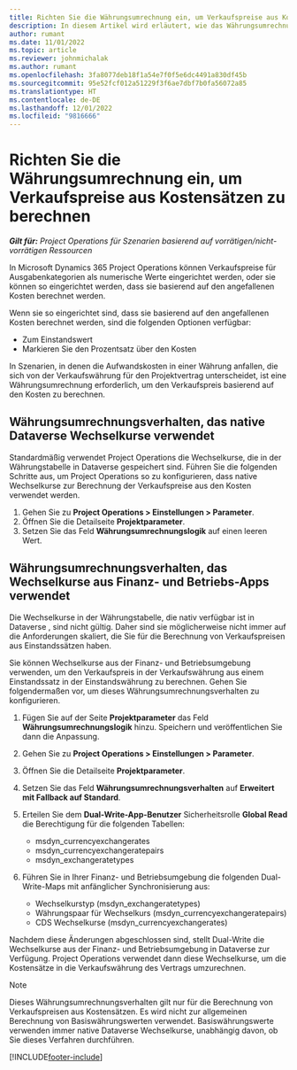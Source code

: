 ```yaml
---
title: Richten Sie die Währungsumrechnung ein, um Verkaufspreise aus Kostensätzen zu berechnen
description: In diesem Artikel wird erläutert, wie das Währungsumrechnungsverhalten konfiguriert wird, das in Microsoft Dynamics 365 Project Operations verwendet wird, wenn Verkaufstransaktionen aus Kostentransaktionen generiert werden.
author: rumant
ms.date: 11/01/2022
ms.topic: article
ms.reviewer: johnmichalak
ms.author: rumant
ms.openlocfilehash: 3fa8077deb18f1a54e7f0f5e6dc4491a830df45b
ms.sourcegitcommit: 95e52fcf012a51229f3f6ae7dbf7b0fa56072a85
ms.translationtype: HT
ms.contentlocale: de-DE
ms.lasthandoff: 12/01/2022
ms.locfileid: "9816666"
---
```

# <a name="set-up-currency-conversion-to-calculate-sales-prices-from-cost-rates"></a>Richten Sie die Währungsumrechnung ein, um Verkaufspreise aus Kostensätzen zu berechnen

_**Gilt für:** Project Operations für Szenarien basierend auf vorrätigen/nicht-vorrätigen Ressourcen_

In Microsoft Dynamics 365 Project Operations können Verkaufspreise für Ausgabenkategorien als numerische Werte eingerichtet werden, oder sie können so eingerichtet werden, dass sie basierend auf den angefallenen Kosten berechnet werden.

Wenn sie so eingerichtet sind, dass sie basierend auf den angefallenen Kosten berechnet werden, sind die folgenden Optionen verfügbar:

- Zum Einstandswert
- Markieren Sie den Prozentsatz über den Kosten

In Szenarien, in denen die Aufwandskosten in einer Währung anfallen, die sich von der Verkaufswährung für den Projektvertrag unterscheidet, ist eine Währungsumrechnung erforderlich, um den Verkaufspreis basierend auf den Kosten zu berechnen.

## <a name="currency-conversion-behavior-that-uses-native-dataverse-exchange-rates"></a>Währungsumrechnungsverhalten, das native Dataverse Wechselkurse verwendet

Standardmäßig verwendet Project Operations die Wechselkurse, die in der Währungstabelle in Dataverse gespeichert sind. Führen Sie die folgenden Schritte aus, um Project Operations so zu konfigurieren, dass native Wechselkurse zur Berechnung der Verkaufspreise aus den Kosten verwendet werden.

1. Gehen Sie zu **Project Operations \> Einstellungen \> Parameter**.
1. Öffnen Sie die Detailseite **Projektparameter**.
1. Setzen Sie das Feld **Währungsumrechnungslogik** auf einen leeren Wert.

## <a name="currency-conversion-behavior-that-uses-exchange-rates-from-finance-and-operations-apps"></a>Währungsumrechnungsverhalten, das Wechselkurse aus Finanz- und Betriebs-Apps verwendet

Die Wechselkurse in der Währungstabelle, die nativ verfügbar ist in Dataverse , sind nicht gültig. Daher sind sie möglicherweise nicht immer auf die Anforderungen skaliert, die Sie für die Berechnung von Verkaufspreisen aus Einstandssätzen haben.

Sie können Wechselkurse aus der Finanz- und Betriebsumgebung verwenden, um den Verkaufspreis in der Verkaufswährung aus einem Einstandssatz in der Einstandswährung zu berechnen. Gehen Sie folgendermaßen vor, um dieses Währungsumrechnungsverhalten zu konfigurieren.

1. Fügen Sie auf der Seite **Projektparameter** das Feld **Währungsumrechnungslogik** hinzu. Speichern und veröffentlichen Sie dann die Anpassung.
1. Gehen Sie zu **Project Operations \> Einstellungen \> Parameter**.
1. Öffnen Sie die Detailseite **Projektparameter**. 
1. Setzen Sie das Feld **Währungsumrechnungsverhalten** auf **Erweitert mit Fallback auf Standard**.
1. Erteilen Sie dem **Dual-Write-App-Benutzer** Sicherheitsrolle **Global Read** die Berechtigung für die folgenden Tabellen:

    - msdyn\_currencyexchangerates
    - msdyn\_currencyexchangeratepairs
    - msdyn\_exchangeratetypes

1. Führen Sie in Ihrer Finanz- und Betriebsumgebung die folgenden Dual-Write-Maps mit anfänglicher Synchronisierung aus:

    - Wechselkurstyp (msdyn\_exchangeratetypes)
    - Währungspaar für Wechselkurs (msdyn\_currencyexchangeratepairs)
    - CDS Wechselkurse (msdyn\_currencyexchangerates)

Nachdem diese Änderungen abgeschlossen sind, stellt Dual-Write die Wechselkurse aus der Finanz- und Betriebsumgebung in Dataverse zur Verfügung. Project Operations verwendet dann diese Wechselkurse, um die Kostensätze in die Verkaufswährung des Vertrags umzurechnen.

> [!NOTE]
> Dieses Währungsumrechnungsverhalten gilt nur für die Berechnung von Verkaufspreisen aus Kostensätzen. Es wird nicht zur allgemeinen Berechnung von Basiswährungswerten verwendet. Basiswährungswerte verwenden immer native Dataverse Wechselkurse, unabhängig davon, ob Sie dieses Verfahren durchführen.

[!INCLUDE[footer-include](../includes/footer-banner.md)]
